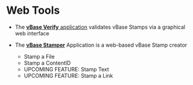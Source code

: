 # Web Tools



* The [**vBase Verify** application](https://app.vbase.com/verify) validates vBase Stamps via a graphical web interface
*   The [**vBase Stamper**](https://app.vbase.com/) Application is a web-based vBase Stamp creator

    * Stamp a File
    * Stamp a ContentID
    * UPCOMING FEATURE: Stamp Text
    * UPCOMING FEATURE: Stamp a Link






